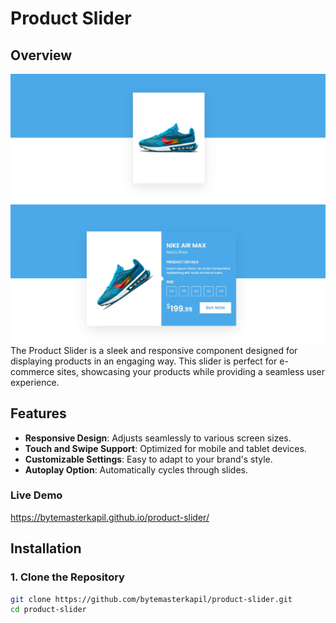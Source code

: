 # Product Slider

## Overview
![Preview](https://github.com/bytemasterkapil/product-slider/blob/main/Screenshot%202024-10-09%20113749.jpg)
![Preview](https://github.com/bytemasterkapil/product-slider/blob/main/Screenshot%202024-10-09%20113840.jpg)
The Product Slider is a sleek and responsive component designed for displaying products in an engaging way. This slider is perfect for e-commerce sites, showcasing your products while providing a seamless user experience.

## Features

- **Responsive Design**: Adjusts seamlessly to various screen sizes.
- **Touch and Swipe Support**: Optimized for mobile and tablet devices.
- **Customizable Settings**: Easy to adapt to your brand's style.
- **Autoplay Option**: Automatically cycles through slides.

### Live Demo
https://bytemasterkapil.github.io/product-slider/

## Installation

### 1. Clone the Repository

```bash
git clone https://github.com/bytemasterkapil/product-slider.git
cd product-slider

